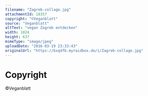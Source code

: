 ```yaml
---
filename: "Zagreb-collage.jpg"
attachmentId: 18357
copyright: "©Veganblatt"
source: "Veganblatt"
altText: "vegan Zagreb entdecken"
width: 1024
height: 637
mimeType: "image/jpeg"
uploadDate: "2016-03-19 23:33:43"
originalUrl: "https://bxq4fb.myraidbox.de/i/Zagreb-collage.jpg"
---
```


# Copyright

©Veganblatt
